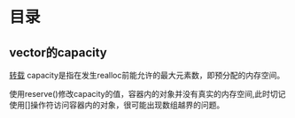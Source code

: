 # 目录

## vector的capacity
[转载](http://blog.csdn.net/u013575812/article/details/51171135)
capacity是指在发生realloc前能允许的最大元素数，即预分配的内存空间。

使用reserve()修改capacity的值，容器内的对象并没有真实的内存空间,此时切记使用[]操作符访问容器内的对象，很可能出现数组越界的问题。
